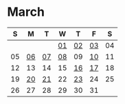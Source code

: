 # March

| S | M | T | W | T | F | S |
|---|---|---|---|---|---|---|
|   |   |   | [01](01.md) | [02](02.md) | [03](03.md) | 04 |
| 05 | [06](06.md) | [07](07.md) | [08](08.md) | 09 | [10](10.md) | 11 |
| 12 | 13 | 14 | 15 | [16](16.md) | [17](17.md) | 18 |
| 19 | [20](20.md) | [21](21.md) | 22 | [23](23.md) | 24 | 25 |
| 26 | 27 | 28 | 29 | 30 | 31 |


